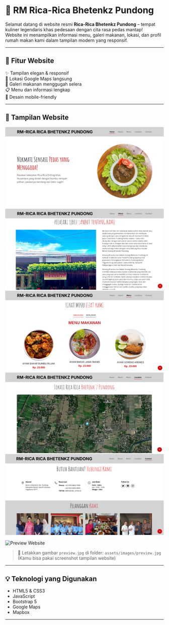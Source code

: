 # 🍛 RM Rica-Rica Bhetenkz Pundong

Selamat datang di website resmi **Rica-Rica Bhetenkz Pundong** – tempat kuliner legendaris khas pedesaan dengan cita rasa pedas mantap!  
Website ini menampilkan informasi menu, galeri makanan, lokasi, dan profil rumah makan kami dalam tampilan modern yang responsif.

---

## 🧾 Fitur Website

✨ Tampilan elegan & responsif  
📍 Lokasi Google Maps langsung  
📸 Galeri makanan menggugah selera  
📋 Menu dan informasi lengkap  
📱 Desain mobile-friendly  

---

## 📸 Tampilan Website
<img src="gambar/home.png">
<img src="gambar/about.png">
<img src="gambar/menu.png">
<img src="gambar/location.png">
<img src="gambar/contact.png">

![Preview Website](https://raw.githubusercontent.com/FAHMIALAN/RM-RICA_RICA_BHETENKZ_PUNDONG/main/assets/images/preview.jpg)

> 📌 Letakkan gambar `preview.jpg` di folder: `assets/images/preview.jpg`  
> (Kamu bisa pakai screenshot tampilan website)

---

## 💡 Teknologi yang Digunakan

- HTML5 & CSS3
- JavaScript
- Bootstrap 5
- Google Maps
- Mapbox

---



